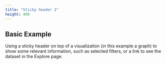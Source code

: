 ```yaml
---
title: "Sticky header 2"
height: 400
---
```



## Basic Example

Using a sticky header on top of a visualization (in this example a graph) to show some relevant information, such as selected filters, or a link to see the dataset in the Explore page.



